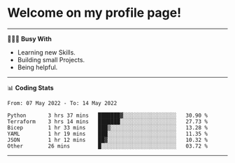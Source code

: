 # Welcome on my profile page!
<!-- print(("dralla"[::-1]+"s").capitalize()) -->

---
👨🏻‍💻 **Busy With**
* Learning new Skills.
* Building small Projects.
* Being helpful.

---
📊 **Coding Stats**
<!--START_SECTION:waka-->

```text
From: 07 May 2022 - To: 14 May 2022

Python       3 hrs 37 mins   ███████▓░░░░░░░░░░░░░░░░░   30.90 %
Terraform    3 hrs 14 mins   ███████░░░░░░░░░░░░░░░░░░   27.73 %
Bicep        1 hr 33 mins    ███▒░░░░░░░░░░░░░░░░░░░░░   13.28 %
YAML         1 hr 19 mins    ███░░░░░░░░░░░░░░░░░░░░░░   11.35 %
JSON         1 hr 12 mins    ██▓░░░░░░░░░░░░░░░░░░░░░░   10.32 %
Other        26 mins         █░░░░░░░░░░░░░░░░░░░░░░░░   03.72 %
```

<!--END_SECTION:waka-->
---
